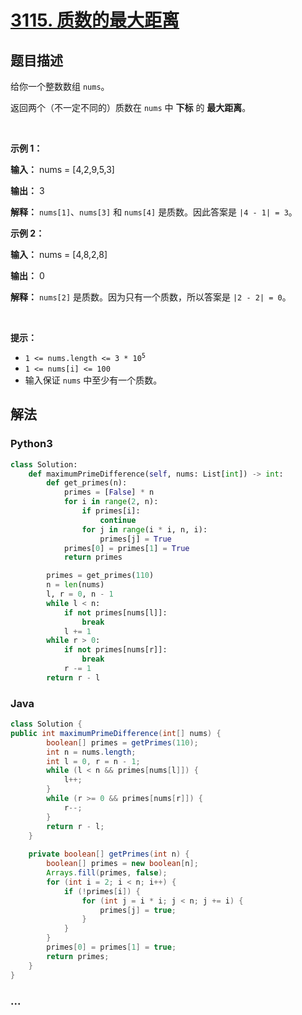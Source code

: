 # [3115. 质数的最大距离](https://leetcode.cn/problems/maximum-prime-difference)



## 题目描述

<!-- 这里写题目描述 -->

<p>给你一个整数数组 <code>nums</code>。</p>

<p>返回两个（不一定不同的）质数在 <code>nums</code> 中&nbsp;<strong>下标</strong> 的 <strong>最大距离</strong>。</p>

<p>&nbsp;</p>

<p><strong class="example">示例 1：</strong></p>

<div class="example-block">
<p><strong>输入：</strong> <span class="example-io">nums = [4,2,9,5,3]</span></p>

<p><strong>输出：</strong> <span class="example-io">3</span></p>

<p><strong>解释：</strong> <code>nums[1]</code>、<code>nums[3]</code> 和 <code>nums[4]</code> 是质数。因此答案是 <code>|4 - 1| = 3</code>。</p>
</div>

<p><strong class="example">示例 2：</strong></p>

<div class="example-block">
<p><strong>输入：</strong> <span class="example-io">nums = [4,8,2,8]</span></p>

<p><strong>输出：</strong> <span class="example-io">0</span></p>

<p><strong>解释：</strong> <code>nums[2]</code> 是质数。因为只有一个质数，所以答案是 <code>|2 - 2| = 0</code>。</p>
</div>

<p>&nbsp;</p>

<p><strong>提示：</strong></p>

<ul>
	<li><code>1 &lt;= nums.length &lt;= 3 * 10<sup>5</sup></code></li>
	<li><code>1 &lt;= nums[i] &lt;= 100</code></li>
	<li>输入保证 <code>nums</code> 中至少有一个质数。</li>
</ul>


## 解法

<!-- 这里可写通用的实现逻辑 -->

<!-- tabs:start -->

### **Python3**

<!-- 这里可写当前语言的特殊实现逻辑 -->

```python
class Solution:
    def maximumPrimeDifference(self, nums: List[int]) -> int:
        def get_primes(n):
            primes = [False] * n
            for i in range(2, n):
                if primes[i]:
                    continue
                for j in range(i * i, n, i):
                    primes[j] = True
            primes[0] = primes[1] = True
            return primes

        primes = get_primes(110)
        n = len(nums)
        l, r = 0, n - 1
        while l < n:
            if not primes[nums[l]]:
                break
            l += 1
        while r > 0:
            if not primes[nums[r]]:
                break
            r -= 1
        return r - l
```

### **Java**

<!-- 这里可写当前语言的特殊实现逻辑 -->

```java
class Solution {
public int maximumPrimeDifference(int[] nums) {
        boolean[] primes = getPrimes(110);
        int n = nums.length;
        int l = 0, r = n - 1;
        while (l < n && primes[nums[l]]) {
            l++;
        }
        while (r >= 0 && primes[nums[r]]) {
            r--;
        }
        return r - l;
    }
    
    private boolean[] getPrimes(int n) {
        boolean[] primes = new boolean[n];
        Arrays.fill(primes, false);
        for (int i = 2; i < n; i++) {
            if (!primes[i]) {
                for (int j = i * i; j < n; j += i) {
                    primes[j] = true;
                }
            }
        }
        primes[0] = primes[1] = true; 
        return primes;
    }
}
```

### **...**

```

```

<!-- tabs:end -->
